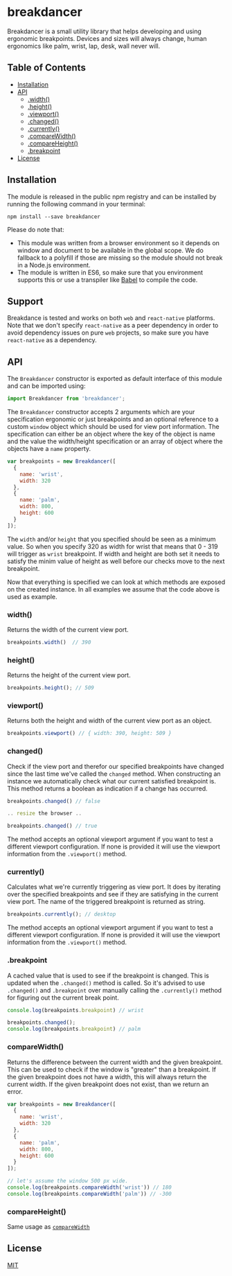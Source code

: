 # breakdancer

Breakdancer is a small utility library that helps developing and using ergonomic
breakpoints. Devices and sizes will always change, human ergonomics like palm,
wrist, lap, desk, wall never will.

## Table of Contents

- [Installation](#installation)
- [API](#api)
  - [.width()](#width)
  - [.height()](#height)
  - [.viewport()](#viewport)
  - [.changed()](#changed)
  - [.currently()](#currently)
  - [.compareWidth()](#compareWidth)
  - [.compareHeight()](#compareHeight)
  - [.breakpoint](#breakpoint)
- [License](#license)

## Installation

The module is released in the public npm registry and can be installed by
running the following command in your terminal:

```
npm install --save breakdancer
```

Please do note that:

- This module was written from a browser environment so it depends on window and
  document to be available in the global scope. We do fallback to a polyfill if
  those are missing so the module should not break in a Node.js environment.
- The module is written in ES6, so make sure that you environment supports this
  or use a transpiler like [Babel](http://babeljs.io/) to compile the code.

## Support

Breakdance is tested and works on both `web` and `react-native` platforms.
Note that we don't specify `react-native` as a peer dependency in order to avoid
dependency issues on pure `web` projects, so make sure you have `react-native`
as a dependency.

## API

The `Breakdancer` constructor is exported as default interface of this module
and can be imported using:

```js
import Breakdancer from 'breakdancer';
```

The `Breakdancer` constructor accepts 2 arguments which are your specification
ergonomic or just breakpoints and an optional reference to a custom `window`
object which should be used for view port information. The specification can
either be an object where the key of the object is name and the value the
width/height specification or an array of object where the objects have a `name`
property.

```js
var breakpoints = new Breakdancer([
  {
    name: 'wrist',
    width: 320
  },
  {
    name: 'palm',
    width: 800,
    height: 600
  }
]);
```

The `width` and/or `height` that you specified should be seen as a minimum value.
So when you specify 320 as width for wrist that means that 0 - 319 will trigger
as `wrist` breakpoint. If width and height are both set it needs to satisfy
the minim value of height as well before our checks move to the next
breakpoint.

Now that everything is specified we can look at which methods are exposed on the
created instance. In all examples we assume that the code above is used as
example.

### width()

Returns the width of the current view port.

```js
breakpoints.width()  // 390
```

### height()

Returns the height of the current view port.

```js
breakpoints.height(); // 509
```

### viewport()

Returns both the height and width of the current view port as an object.

```js
breakpoints.viewport() // { width: 390, height: 509 }
```

### changed()

Check if the view port and therefor our specified breakpoints have changed since
the last time we've called the `changed` method. When constructing an instance
we automatically check what our current satisfied breakpoint is. This method
returns a boolean as indication if a change has occurred.

```js
breakpoints.changed() // false

.. resize the browser ..

breakpoints.changed() // true
```

The method accepts an optional viewport argument if you want to test a different
viewport configuration. If none is provided it will use the viewport information
from the `.viewport()` method.

### currently()

Calculates what we're currently triggering as view port. It does by iterating
over the specified breakpoints and see if they are satisfying in the current
view port. The name of the triggered breakpoint is returned as string.

```js
breakpoints.currently(); // desktop
```

The method accepts an optional viewport argument if you want to test a different
viewport configuration. If none is provided it will use the viewport information
from the `.viewport()` method.

### .breakpoint

A cached value that is used to see if the breakpoint is changed. This is updated
when the `.changed()` method is called. So it's advised to use `.changed()` and
`.breakpoint` over manually calling the `.currently()` method for figuring out
the current break point.

```js
console.log(breakpoints.breakpoint) // wrist

breakpoints.changed();
console.log(breakpoints.breakpoint) // palm
```

### compareWidth()

Returns the difference between the current width and the given breakpoint. This
can be used to check if the window is "greater" than a breakpoint. If the given
breakpoint does not have a width, this will always return the current width. If
the given breakpoint does not exist, than we return an error.

```js
var breakpoints = new Breakdancer([
  {
    name: 'wrist',
    width: 320
  },
  {
    name: 'palm',
    width: 800,
    height: 600
  }
]);

// let's assume the window 500 px wide.
console.log(breakpoints.compareWidth('wrist')) // 180
console.log(breakpoints.compareWidth('palm')) // -300
```

### compareHeight()

Same usage as [`compareWidth`](#compareWidth)

## License

[MIT](LICENSE)
